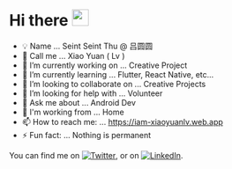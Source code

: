# Hi there <img src="https://raw.githubusercontent.com/MartinHeinz/MartinHeinz/master/wave.gif" width="30px">

- 💡 Name ... Seint Seint Thu @ 吕圆圆 
- 💬 Call me ... Xiao Yuan ( Lv ) 
- 🔭 I’m currently working on ... Creative Project
- 🌱 I’m currently learning ... Flutter, React Native, etc...
- 🙌 I’m looking to collaborate on ... Creative Projects
- 🤔 I’m looking for help with ... Volunteer
- 💬 Ask me about ... Android Dev
- 🏡 I'm working from ... Home
- 📫 How to reach me: ... https://iam-xiaoyuanlv.web.app
- ⚡ Fun fact: ... Nothing is permanent

You can find me on [![Twitter][1.2]][1], or on [![LinkedIn][2.2]][2].

<!-- Icons -->

[1.2]: http://i.imgur.com/wWzX9uB.png (@xiaoyuanlv)
[2.2]: https://raw.githubusercontent.com/MartinHeinz/MartinHeinz/master/linkedin-3-16.png (xiaoyuanlv)

<!-- Links to your social media accounts -->

[1]: https://twitter.com/xiaoyuanlv
[2]: https://www.linkedin.com/in/xiaoyuanlv/

<!--
**xiaoyuanlv/xiaoyuanlv** is a ✨ _special_ ✨ repository because its `README.md` (this file) appears on your GitHub profile.

Here are some ideas to get you started:

- 🔭 I’m currently working on ...
- 🌱 I’m currently learning ...
- 👯 I’m looking to collaborate on ...
- 🤔 I’m looking for help with ...
- 💬 Ask me about ...
- 📫 How to reach me: ...
- 😄 Pronouns: ...
- ⚡ Fun fact: ...
-->
